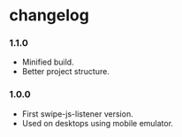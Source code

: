 # changelog

### 1.1.0
 - Minified build.
 - Better project structure.

### 1.0.0
- First swipe-js-listener version.
- Used on desktops using mobile emulator.
